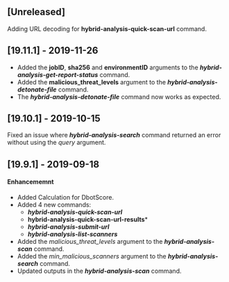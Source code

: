 ## [Unreleased]
Adding URL decoding for **hybrid-analysis-quick-scan-url** command.

## [19.11.1] - 2019-11-26
  - Added the **jobID**, **sha256** and **environmentID** arguments to the ***hybrid-analysis-get-report-status*** command.
  - Added the **malicious_threat_levels** argument to the ***hybrid-analysis-detonate-file*** command.
  - The ***hybrid-analysis-detonate-file*** command now works as expected.

## [19.10.1] - 2019-10-15
Fixed an issue where ***hybrid-analysis-search*** command returned an error without using the *query* argument.


## [19.9.1] - 2019-09-18
#### Enhancememnt
  - Added Calculation for DbotScore.
  - Added 4 new commands:
    - ***hybrid-analysis-quick-scan-url***
    - **hybrid-analysis-quick-scan-url-results***
    - ***hybrid-analysis-submit-url***
    - ***hybrid-analysis-list-scanners*** 
  - Added the *malicious_threat_levels* argument to the ***hybrid-analysis-scan*** command.
  - Added the *min_malicious_scanners* argument to the ***hybrid-analysis-search*** command.
  - Updated outputs in the ***hybrid-analysis-scan*** command.
